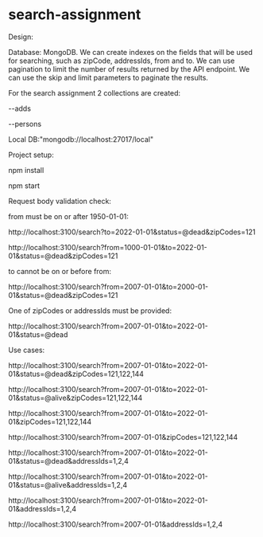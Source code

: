# search-assignment


Design:

Database:  MongoDB. We can create indexes on the fields that will be used for searching, such as zipCode, addressIds, from and to.
We can use pagination to limit the number of results returned by the API endpoint. 
We can use the skip and limit parameters to paginate the results.

For the search assignment 2 collections are created:

--adds

--persons

Local DB:"mongodb://localhost:27017/local"


Project setup:

npm install

 npm start





Request body validation check:

from must be on or after 1950-01-01:

http://localhost:3100/search?to=2022-01-01&status=@dead&zipCodes=121 

http://localhost:3100/search?from=1000-01-01&to=2022-01-01&status=@dead&zipCodes=121


to cannot be on or before from:

http://localhost:3100/search?from=2007-01-01&to=2000-01-01&status=@dead&zipCodes=121

One of zipCodes or addressIds must be provided:

http://localhost:3100/search?from=2007-01-01&to=2022-01-01&status=@dead

Use cases:

http://localhost:3100/search?from=2007-01-01&to=2022-01-01&status=@dead&zipCodes=121,122,144

http://localhost:3100/search?from=2007-01-01&to=2022-01-01&status=@alive&zipCodes=121,122,144

http://localhost:3100/search?from=2007-01-01&to=2022-01-01&zipCodes=121,122,144

http://localhost:3100/search?from=2007-01-01&zipCodes=121,122,144

http://localhost:3100/search?from=2007-01-01&to=2022-01-01&status=@dead&addressIds=1,2,4

http://localhost:3100/search?from=2007-01-01&to=2022-01-01&status=@alive&addressIds=1,2,4

http://localhost:3100/search?from=2007-01-01&to=2022-01-01&addressIds=1,2,4

http://localhost:3100/search?from=2007-01-01&addressIds=1,2,4

